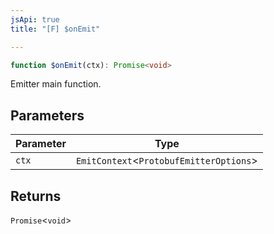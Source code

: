 ```yaml
---
jsApi: true
title: "[F] $onEmit"

---
```

```ts
function $onEmit(ctx): Promise<void>
```

Emitter main function.

## Parameters

| Parameter | Type |
| ------ | ------ |
| `ctx` | `EmitContext`<`ProtobufEmitterOptions`\> |

## Returns

`Promise`<`void`\>
